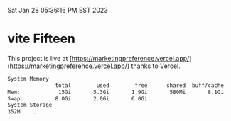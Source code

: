 Sat Jan 28 05:36:16 PM EST 2023

# vite Fifteen


This project is live at [https://marketingpreference.vercel.app/](https://marketingpreference.vercel.app/) thanks to Vercel.

```bash
System Memory
               total        used        free      shared  buff/cache   available
Mem:            15Gi       5.3Gi       1.9Gi       580Mi       8.1Gi       9.1Gi
Swap:          8.0Gi       2.0Gi       6.0Gi
System Storage
352M	.
```
